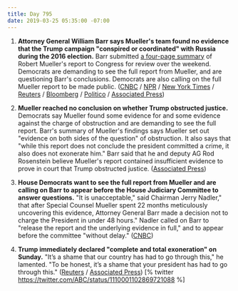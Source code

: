 ```yaml
---
title: Day 795
date: 2019-03-25 05:35:00 -07:00
---
```


1. **Attorney General William Barr says Mueller's team found no evidence that the Trump campaign "conspired or coordinated" with Russia during the 2016 election.** Barr submitted [a four-page summary](https://www.documentcloud.org/documents/5779699-Letter-to-Congress-detailing-Robert-Mueller-s.html) of Robert Mueller's report to Congress for review over the weekend. Democrats are demanding to see the full report from Mueller, and are questioning Barr's conclusions. Democrats are also calling on the full Mueller report to be made public. ([CNBC](https://www.cnbc.com/2019/03/24/fight-over-mueller-report-and-trump-russia-investigation-isnt-over.html) / [NPR](https://www.npr.org/2019/03/24/706318191/trump-white-house-havent-seen-or-been-briefed-on-mueller-investigation-report) / [New York Times](https://www.nytimes.com/2019/03/24/us/politics/mueller-report-summary.html) / [Reuters](https://www.reuters.com/article/us-usa-trump-russia-barr/mueller-does-not-find-trump-campaign-knowingly-conspired-with-russia-idUSKCN1R50RG) / [Bloomberg](https://www.bloomberg.com/news/articles/2019-03-24/mueller-made-no-conclusion-on-obstruction-by-trump-barr-says) / [Politico](https://www.politico.com/story/2019/03/24/breaking-news-barr-to-release-summary-of-mueller-report-1233771) / [Associated Press](https://apnews.com/ea617240fe264947a967f8d13ed9a9a5)) 

2. **Mueller reached no conclusion on whether Trump obstructed justice.** Democrats say Mueller found some evidence for and some evidence against the charge of obstruction and are demanding to see the full report. Barr's summary of Mueller's findings says Mueller set out "evidence on both sides of the question" of obstruction. It also says that "while this report does not conclude the president committed a crime, it also does not exonerate him." Barr said that he and deputy AG Rod Rosenstein believe Mueller's report contained insufficient evidence to prove in court that Trump obstructed justice. ([Associated Press](https://apnews.com/ea617240fe264947a967f8d13ed9a9a5))

3. **House Democrats want to see the full report from Mueller and are calling on Barr to appear before the House Judiciary Committee to answer questions.** "It is unacceptable," said Chairman Jerry Nadler," that after Special Counsel Mueller spent 22 months meticulously uncovering this evidence, Attorney General Barr made a decision not to charge the President in under 48 hours." Nadler called on Barr to "release the report and the underlying evidence in full," and to appear before the committee "without delay." ([CNBC](https://www.cnbc.com/2019/03/24/fight-over-mueller-report-and-trump-russia-investigation-isnt-over.html))

4. **Trump immediately declared "complete and total exoneration" on Sunday.** "It’s a shame that our country has had to go through this," he lamented. "To be honest, it’s a shame that your president has had to go through this." ([Reuters](https://www.reuters.com/video/2019/03/24/trump-claims-complete-and-total-exonerat?videoId=529714002&videoChannel=1&channelName=Top\+News) / [Associated Press](https://apnews.com/ea617240fe264947a967f8d13ed9a9a5))
   \[% twitter https://twitter.com/ABC/status/1110001102869721088 %\]
